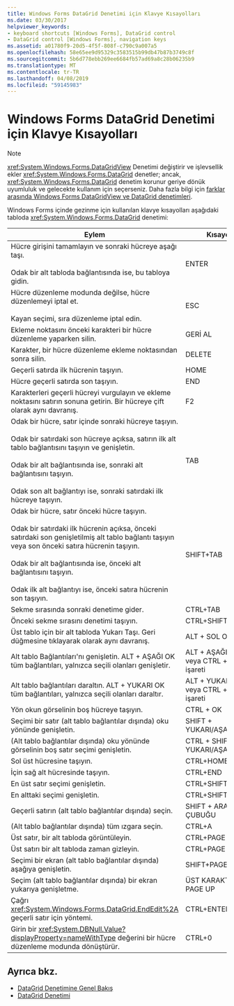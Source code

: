 ```yaml
---
title: Windows Forms DataGrid Denetimi için Klavye Kısayolları
ms.date: 03/30/2017
helpviewer_keywords:
- keyboard shortcuts [Windows Forms], DataGrid control
- DataGrid control [Windows Forms], navigation keys
ms.assetid: a01780f9-20d5-4f5f-808f-c790c9a007a5
ms.openlocfilehash: 58e65ee9d95329c3583515b99db47b87b3749c8f
ms.sourcegitcommit: 5b6d778ebb269ee6684fb57ad69a8c28b06235b9
ms.translationtype: MT
ms.contentlocale: tr-TR
ms.lasthandoff: 04/08/2019
ms.locfileid: "59145983"
---
```

# <a name="keyboard-shortcuts-for-the-windows-forms-datagrid-control"></a>Windows Forms DataGrid Denetimi için Klavye Kısayolları
> [!NOTE]
>  <xref:System.Windows.Forms.DataGridView> Denetimi değiştirir ve işlevsellik ekler <xref:System.Windows.Forms.DataGrid> denetler; ancak, <xref:System.Windows.Forms.DataGrid> denetim korunur geriye dönük uyumluluk ve gelecekte kullanım için seçerseniz. Daha fazla bilgi için [farklar arasında Windows Forms DataGridView ve DataGrid denetimleri](differences-between-the-windows-forms-datagridview-and-datagrid-controls.md).  
  
 Windows Forms içinde gezinme için kullanılan klavye kısayolları aşağıdaki tabloda <xref:System.Windows.Forms.DataGrid> denetimi:  
  
|Eylem|Kısayol|  
|------------|--------------|  
|Hücre girişini tamamlayın ve sonraki hücreye aşağı taşı.<br /><br /> Odak bir alt tabloda bağlantısında ise, bu tabloya gidin.|ENTER|  
|Hücre düzenleme modunda değilse, hücre düzenlemeyi iptal et.<br /><br /> Kayan seçimi, sıra düzenleme iptal edin.|ESC|  
|Ekleme noktasını önceki karakteri bir hücre düzenleme yaparken silin.|GERİ AL|  
|Karakter, bir hücre düzenleme ekleme noktasından sonra silin.|DELETE|  
|Geçerli satırda ilk hücrenin taşıyın.|HOME|  
|Hücre geçerli satırda son taşıyın.|END|  
|Karakterleri geçerli hücreyi vurgulayın ve ekleme noktasını satırın sonuna getirin. Bir hücreye çift olarak aynı davranış.|F2|  
|Odak bir hücre, satır içinde sonraki hücreye taşıyın.<br /><br /> Odak bir satırdaki son hücreye açıksa, satırın ilk alt tablo bağlantısını taşıyın ve genişletin.<br /><br /> Odak bir alt bağlantısında ise, sonraki alt bağlantısını taşıyın.<br /><br /> Odak son alt bağlantıyı ise, sonraki satırdaki ilk hücreye taşıyın.|TAB|  
|Odak bir hücre, satır önceki hücre taşıyın.<br /><br /> Odak bir satırdaki ilk hücrenin açıksa, önceki satırdaki son genişletilmiş alt tablo bağlantı taşıyın veya son önceki satıra hücrenin taşıyın.<br /><br /> Odak bir alt bağlantısında ise, önceki alt bağlantısını taşıyın.<br /><br /> Odak ilk alt bağlantıyı ise, önceki satıra hücrenin son taşıyın.|SHIFT+TAB|  
|Sekme sırasında sonraki denetime gider.|CTRL+TAB|  
|Önceki sekme sırasını denetimi taşıyın.|CTRL+SHIFT+TAB|  
|Üst tablo için bir alt tabloda Yukarı Taşı. Geri düğmesine tıklayarak olarak aynı davranış.|ALT + SOL OK|  
|Alt tablo Bağlantıları'nı genişletin. ALT + AŞAĞI OK tüm bağlantıları, yalnızca seçili olanları genişletir.|ALT + AŞAĞI OK veya CTRL + artı işareti|  
|Alt tablo bağlantıları daraltın. ALT + YUKARI OK tüm bağlantıları, yalnızca seçili olanları daraltır.|ALT + YUKARI OK veya CTRL + eksi işareti|  
|Yön okun görselinin boş hücreye taşıyın.|CTRL + OK|  
|Seçimi bir satır (alt tablo bağlantılar dışında) oku yönünde genişletin.|SHIFT + YUKARI/AŞAĞI OK|  
|(Alt tablo bağlantılar dışında) oku yönünde görselinin boş satır seçimi genişletin.|CTRL + SHIFT + YUKARI/AŞAĞI OK|  
|Sol üst hücresine taşıyın.|CTRL+HOME|  
|İçin sağ alt hücresinde taşıyın.|CTRL+END|  
|En üst satır seçimi genişletin.|CTRL+SHIFT+HOME|  
|En alttaki seçimi genişletin.|CTRL+SHIFT+END|  
|Geçerli satırın (alt tablo bağlantılar dışında) seçin.|SHIFT + ARA ÇUBUĞU|  
|(Alt tablo bağlantılar dışında) tüm ızgara seçin.|CTRL+A|  
|Üst satır, bir alt tabloda görüntüleyin.|CTRL+PAGE DOWN|  
|Üst satırı bir alt tabloda zaman gizleyin.|CTRL+PAGE UP|  
|Seçimi bir ekran (alt tablo bağlantılar dışında) aşağıya genişletin.|SHIFT+PAGE DOWN|  
|Seçim (alt tablo bağlantılar dışında) bir ekran yukarıya genişletme.|ÜST KARAKTER + PAGE UP|  
|Çağrı <xref:System.Windows.Forms.DataGrid.EndEdit%2A> geçerli satır için yöntemi.|CTRL+ENTER|  
|Girin bir <xref:System.DBNull.Value?displayProperty=nameWithType> değerini bir hücre düzenleme modunda dönüştürür.|CTRL+0|  
  
## <a name="see-also"></a>Ayrıca bkz.

- [DataGrid Denetimine Genel Bakış](datagrid-control-overview-windows-forms.md)
- [DataGrid Denetimi](datagrid-control-windows-forms.md)
